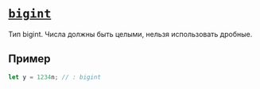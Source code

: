 # [`bigint`](../index.md)

Тип bigint. Числа должны быть целыми, нельзя использовать дробные.

## Пример

```ts
let y = 1234n; // : bigint
```

